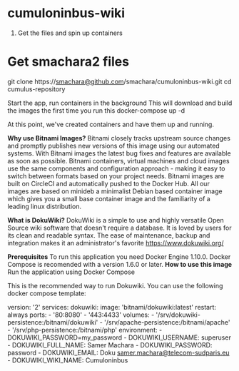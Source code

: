 # cumuloninbus-wiki

1. Get the files and spin up containers

# Get smachara2 files
git clone https://smachara@github.com/smachara/cumuloninbus-wiki.git
cd cumulus-repository

 Start the app, run containers
   in the background
 This will download and build the images
   the first time you run this
docker-compose up -d

At this point, we've created containers and have them up and running.

**Why use Bitnami Images?**
    Bitnami closely tracks upstream source changes and promptly publishes new versions of this image using our automated systems.
    With Bitnami images the latest bug fixes and features are available as soon as possible.
    Bitnami containers, virtual machines and cloud images use the same components and configuration approach - making it easy to switch between formats based on your project needs.
    Bitnami images are built on CircleCI and automatically pushed to the Docker Hub.
    All our images are based on minideb a minimalist Debian based container image which gives you a small base container image and the familiarity of a leading linux distribution.

**What is DokuWiki?**
    DokuWiki is a simple to use and highly versatile Open Source wiki software that doesn't require a database. It is loved by users for its clean and readable syntax. The ease of maintenance, backup and integration makes it an administrator's favorite
https://www.dokuwiki.org/

**Prerequisites**
  To run this application you need Docker Engine 1.10.0. Docker Compose is recomended with a version 1.6.0 or later.
**How to use this image**
  Run the application using Docker Compose

This is the recommended way to run Dokuwiki. You can use the following docker compose template:

version: '2'
services:
  dokuwiki:
    image: 'bitnami/dokuwiki:latest'
    restart: always
    ports:
      - '80:8080'
      - '443:4433'
    volumes:
      - '/srv/dokuwiki-persistence:/bitnami/dokuwiki'
      - '/srv/apache-persistence:/bitnami/apache'
      - '/srv/php-persistence:/bitnami/php'
    environment:
      - DOKUWIKI_PASSWORD=my_password
      - DOKUWIKI_USERNAME: superuser
      - DOKUWIKI_FULL_NAME: Samer Machara
      - DOKUWIKI_PASSWORD: password
      - DOKUWIKI_EMAIL: Doku samer.machara@telecom-sudparis.eu
      - DOKUWIKI_WIKI_NAME: Cumuloninbus 
